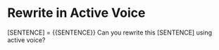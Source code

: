 # Rewrite in Active Voice

[SENTENCE] = {{SENTENCE}}
Can you rewrite this [SENTENCE] using active voice?
